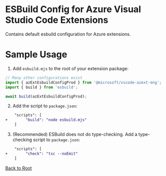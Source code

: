 # ESBuild Config for Azure Visual Studio Code Extensions

Contains default esbuild configuration for Azure extensions.

# Sample Usage

1. Add `esbuild.mjs` to the root of your extension package:
```js
// Many other configurations exist
import { azExtEsbuildConfigProd } from '@microsoft/vscode-azext-eng';
import { build } from 'esbuild';

await build(azExtEsbuildConfigProd);
```

2. Add the script to `package.json`:
```diff
    "scripts": [
+        "build": "node esbuild.mjs"
    ]
```

3. (Recommended) ESBuild does not do type-checking. Add a type-checking script to `package.json`:
```diff
    "scripts": [
+        "check": "tsc --noEmit"
    ]
```

[Back to Root](../../README.md)
